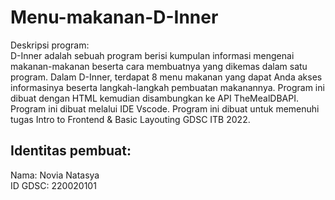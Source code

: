 # Menu-makanan-D-Inner
Deskripsi program: <br>
D-Inner adalah sebuah program berisi kumpulan informasi mengenai makanan-makanan beserta cara membuatnya yang dikemas dalam satu program. Dalam D-Inner, terdapat 8 menu makanan yang dapat Anda akses informasinya beserta langkah-langkah pembuatan makanannya. Program ini dibuat dengan HTML kemudian disambungkan ke API TheMealDBAPI. Program ini dibuat melalui IDE Vscode. Program ini dibuat untuk memenuhi tugas Intro to Frontend & Basic Layouting GDSC ITB 2022.

## Identitas pembuat: <br>
Nama: Novia Natasya <br>
ID GDSC: 220020101
